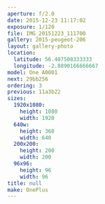 ```yaml
---
aperture: f/2.0
date: 2015-12-23 11:17:02
exposure: 1/120
file: IMG_20151223_111700
gallery: 2015-peugeot-206
layout: gallery-photo
location:
  latitude: 56.407508333333
  longitude: -2.8890166666667
model: One A0001
next: 29bb256
ordering: 3
previous: 11a3b22
sizes:
  1920x1080:
    height: 1080
    width: 1920
  640w:
    height: 360
    width: 640
  200x200:
    height: 200
    width: 200
  96x96:
    height: 96
    width: 96
title: null
make: OnePlus
---
```

